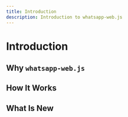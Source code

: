 ```yaml
---
title: Introduction
description: Introduction to whatsapp-web.js
---
```



# Introduction


## Why `whatsapp-web.js`


## How It Works


## What Is New